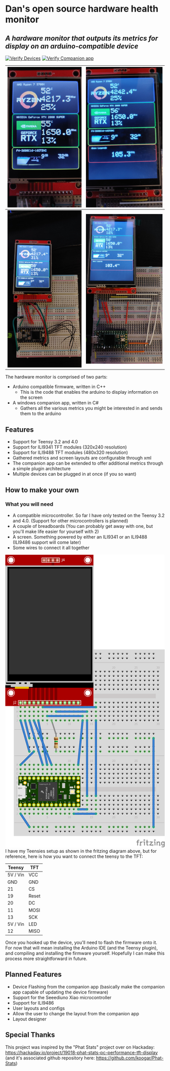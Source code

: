# Dan's open source hardware health monitor
## _A hardware monitor that outputs its metrics for display on an arduino-compatible device_

[![Verify Devices](https://github.com/DanForever/Arduino-PC-Health-Monitor/actions/workflows/verify-devices.yml/badge.svg?event=push)](https://github.com/DanForever/Arduino-PC-Health-Monitor/actions/workflows/verify-devices.yml) [![Verify Companion app](https://github.com/DanForever/Arduino-PC-Health-Monitor/actions/workflows/verify-app.yml/badge.svg)](https://github.com/DanForever/Arduino-PC-Health-Monitor/actions/workflows/verify-app.yml)

|![Small screen device](Documentation/Images/ili9341-2.jpg) |![Larger screen device](Documentation/Images/ili9488.jpg)   |
|---    |---
|![Small screen device - full view](Documentation/Images/teensy32.jpg) |![Larger screen device - full view](Documentation/Images/teensy40.jpg)   |

The hardware monitor is comprised of two parts:
- Arduino compatible firmware, written in C++
  - This is the code that enables the arduino to display information on the screen
- A windows companion app, written in C#
  - Gathers all the various metrics you might be interested in and sends them to the arduino

## Features
- Support for Teensy 3.2 and 4.0
- Support for ILI9341 TFT modules (320x240 resolution)
- Support for ILI9488 TFT modules (480x320 resolution)
- Gathered metrics and screen layouts are configurable through xml
- The companion app can be extended to offer additional metrics through a simple plugin architecture
- Multiple devices can be plugged in at once (if you so want)

## How to make your own

### What you will need
- A compatible microcontroller. So far I have only tested on the Teensy 3.2 and 4.0. (Support for other microcontrollers is planned)
- A couple of breadboards (You can probably get away with one, but you'll make life easier for yourself with 2)
- A screen. Something powered by either an ILI9341 or an ILI9488 (ILI9486 support will come later)
- Some wires to connect it all together

![Fritzing diagram for how to configure a device](Documentation/Images/frizing-diagram.png)
I have my Teensies setup as shown in the fritzing diagram above, but for reference, here is how you want to connect the teensy to the TFT:

| Teensy    | TFT   |
|---        |---    |
| 5V / Vin  | VCC   |
| GND       | GND   |
| 21        | CS    |
| 19        | Reset |
| 20        | DC    |
| 11        | MOSI  |
| 13        | SCK   |
| 5V / Vin  | LED   |
| 12        | MISO  |

Once you hooked up the device, you'll need to flash the firmware onto it. For now that will mean installing the Arduino IDE (and the Teensy plugin), and compiling and installing the firmware yourself. Hopefully I can make this process more straightforward in future.

## Planned Features
- Device Flashing from the companion app (basically make the companion app capable of updating the device firmware)
- Support for the Seeediuno Xiao microcontroller
- Support for ILI9486
- User layouts and configs
- Allow the user to change the layout from the companion app
- Layout designer

## Special Thanks
This project was inspired by the "Phat Stats" project over on Hackaday: https://hackaday.io/project/19018-phat-stats-pc-performance-tft-display (and it's associated github repository here: https://github.com/koogar/Phat-Stats)
